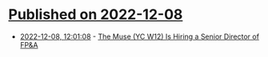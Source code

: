 # [Published on 2022-12-08](index.md)

* [2022-12-08, 12:01:08](https://news.ycombinator.com/item?id=33906948) - [The Muse (YC W12) Is Hiring a Senior Director of FP&A](https://www.themuse.com/jobs/themuse/sr-director-of-financial-planning-analysis)
